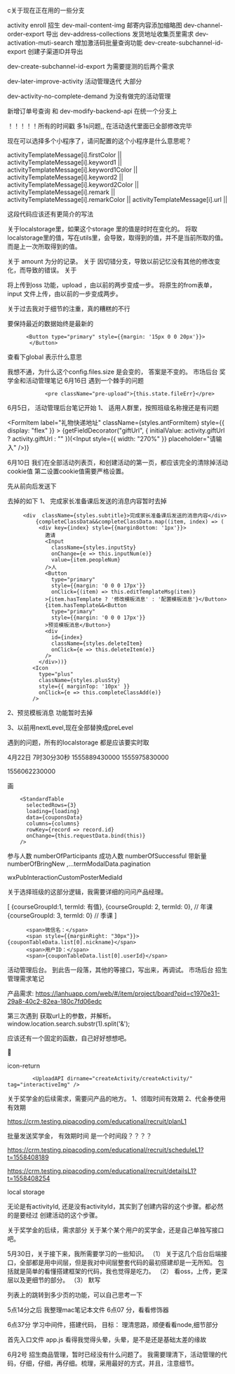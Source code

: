 c关于现在正在用的一些分支

activity
enroll 招生
dev-mail-content-img  邮寄内容添加缩略图
dev-channel-order-export  导出
dev-address-collections  发货地址收集页里需求
dev-activation-muti-search  增加激活码批量查询功能
dev-create-subchannel-id-export  创建子渠道ID并导出


dev-create-subchannel-id-export  为需要提测的后两个需求

dev-later-improve-activity  活动管理迭代   大部分

dev-activity-no-complete-demand 为没有做完的活动管理

新增订单号查询 和 dev-modify-backend-api 在统一个分支上

！！！！！所有的时间戳 多1s问题,, 在活动迭代里面已全部修改完毕


现在可以选择多个小程序了，请问配置的这个小程序是什么意思呢？

activityTemplateMessage[i].firstColor ||
              activityTemplateMessage[i].keyword1 ||
              activityTemplateMessage[i].keyword1Color ||
              activityTemplateMessage[i].keyword2 ||
              activityTemplateMessage[i].keyword2Color ||
              activityTemplateMessage[i].remark ||
              activityTemplateMessage[i].remarkColor ||
              activityTemplateMessage[i].url ||

这段代码应该还有更简介的写法

关于localstorage里，如果这个storage 里的值是时时在变化的。
将取localstorage里的值，写在utils里，会导致，取得到的值，并不是当前所取的值。
而是上一次所取得到的值。



关于 amount  为分的记录。
关于 因切错分支，导致以前记忆没有其他的修改变化，而导致的错误。
关于

将上传到oss 功能，upload ，由以前的两步变成一步。
将原生的from表单，input 文件上传，由以前的一步变成两步。

关于过去我对于细节的注重，真的糟糕的不行

要保持最近的数据始终是最新的

          <Button type="primary" style={{margin: '15px 0 0 20px'}}>
           </Button>


查看下global 表示什么意思

我想不通，为什么这个config.files.size 是会变的， 答案是不变的。
市场后台 奖学金和活动管理笔记
6月16日
遇到一个棘手的问题

                <pre className="pre-upload">{this.state.fileErr}</pre>


6月5日，
活动管理后台笔记开始
1、 适用人群里，按照班级名称搜还是有问题

<FormItem
            label="礼物快递地址"
            className={styles.antFormItem}
            style={{ display: "flex" }}
          >
            {getFieldDecorator("giftUrl", {
              initialValue: activity.giftUrl ? activity.giftUrl : ""
            })(<Input style={{ width: "270%" }} placeholder="请输入" />)}
          </FormItem>


6月10日
我们在全部活动列表页，和创建活动的第一页，都应该完全的清除掉活动cookie值
第二设置cookie值需要严格设置。

先从前向后发送下

去掉的如下
1、
完成家长准备课后发送的消息内容暂时去掉
```
     <div  className={styles.subtitle}>完成家长准备课后发送的消息内容</div>
         {completeClassData&&completeClassData.map((item, index) => (
          <div key={index} style={{marginBottom: '1px'}}>
            邀请
            <Input
              className={styles.inputSty}
              onChange={e => this.inputNum(e)}
              value={item.peopleNum}
            />人
            <Button
              type="primary"
              style={{margin: '0 0 0 17px'}}
              onClick={(item) => this.editTemplateMsg(item)}
            >{item.hasTemplate ? '修改模板消息' : '配置模板消息'}</Button>
            {item.hasTemplate&&<Button
              type="primary"
              style={{margin: '0 0 0 17px'}}
            >预览模板消息</Button>}
            <div
              id={index}
              className={styles.deleteItem}
              onClick={e => this.deleteItem(e)}
            />
          </div>))}
        <Icon
          type="plus"
          className={styles.plusSty}
          style={{ marginTop: '10px' }}
          onClick={e => this.completeClassAdd(e)}
        />
```
2、预览模板消息 功能暂时去掉

3、以前用nextLevel,现在全部替换成preLevel

遇到的问题，所有的localstorage 都是应该要实时取

4月22日 7时30分30秒     1555889430000
1555975830000

1556062230000




画

        <StandardTable
          selectedRows={3}
          loading={loading}
          data={couponsData}
          columns={columns}
          rowKey={record => record.id}
          onChange={this.requestData.bind(this)}
        />







参与人数  numberOfParticipants
成功人数  numberOfSuccessful
带新量    numberOfBringNew
,...termModalData.pagination

wxPubInteractionCustomPosterMediaId

关于选择班级的这部分逻辑，我需要详细的问问产品经理。

[
    {courseGroupId:1, termId: 有值},
    {courseGroupId: 2, termId: 0}, // 年课
    {courseGroupId: 3, termId: 0} // 季课
]

          <span>微信名：</span>
          <span style={{marginRight: "30px"}}>{couponTableData.list[0].nickname}</span>
          <span>用户ID：</span>
          <span>{couponTableData.list[0].userId}</span>

活动管理后台。
到此告一段落，其他的等接口，写出来，再调试。
市场后台 招生管理需求笔记


产品需求: https://lanhuapp.com/web/#/item/project/board?pid=c1970e31-29a8-40c2-82ea-180c7fd06edc


第三次遇到 获取url上的参数，并解析。
window.location.search.substr(1).split('&');

应该还有一个固定的函数，自己好好想想吧。

&#xe731;

icon-return

            <UploadAPI dirname="createActivity/createActivity/" tag="interactiveImg" />



关于奖学金的后续需求，需要问产品的地方。
1、领取时间有效期
2、代金券使用有效期

https://crm.testing.pipacoding.com/educational/recruit/planL1

批量发送奖学金， 有效期时间 是一个时间段？？？？

https://crm.testing.pipacoding.com/educational/recruit/scheduleL1?t=1558408189

https://crm.testing.pipacoding.com/educational/recruit/detailsL1?t=1558408254

local storage

无论是有activityId, 还是没有activityId，其实到了创建内容的这个步骤。都必然的是要经过
创建活动的这个步骤。

关于奖学金的后续，需求部分
关于某个某个用户的奖学金，还是自己单独写接口吧。

5月30日，关于接下来，我所需要学习的一些知识。
（1）
关于这几个后台后端接口，全部都是用中间层，但是我对中间层整套代码的最初搭建却是一无所知。
包括就是简单的看懂搭建框架的代码，我也觉得是吃力。
（2）
看oss，上传，更深层以及更细节的部分。
（3）
默写

列表上的跳转到多少页的功能，可以自己思考一下

5点14分之后 我整理mac笔记本文件
6点07 分，看看修饰器

6点37分
学习中间件，搭建代码，
目标： 理清思路，顺便看看node,细节部分

首先入口文件
app.js 
看得我觉得头晕，头晕，是不是还是基础太差的缘故

6月2号
招生商品管理，暂时已经没有什么问题了。
我需要理清下，活动管理的代码，仔细，仔细，再仔细。梳理，采用最好的方式，并且，注意细节。


